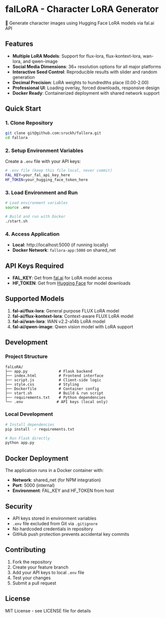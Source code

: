 # falLoRA - Character LoRA Generator

🎨 Generate character images using Hugging Face LoRA models via fal.ai API

## Features

- **Multiple LoRA Models**: Support for flux-lora, flux-kontext-lora, wan-lora, and qwen-image
- **Social Media Dimensions**: 36+ resolution options for all major platforms  
- **Interactive Seed Control**: Reproducible results with slider and random generation
- **Decimal Precision**: LoRA weights to hundredths place (0.00-2.00)
- **Professional UI**: Loading overlay, forced downloads, responsive design
- **Docker Ready**: Containerized deployment with shared network support

## Quick Start

### 1. Clone Repository
```bash
git clone git@github.com:sruckh/fallora.git
cd fallora
```

### 2. Setup Environment Variables
Create a `.env` file with your API keys:
```bash
# .env file (keep this file local, never commit)
FAL_KEY=your_fal_api_key_here
HF_TOKEN=your_hugging_face_token_here
```

### 3. Load Environment and Run
```bash
# Load environment variables
source .env

# Build and run with Docker
./start.sh
```

### 4. Access Application
- **Local**: http://localhost:5000 (if running locally)
- **Docker Network**: `fallora-app:5000` on shared_net

## API Keys Required

- **FAL_KEY**: Get from [fal.ai](https://fal.ai) for LoRA model access
- **HF_TOKEN**: Get from [Hugging Face](https://huggingface.co) for model downloads

## Supported Models

1. **fal-ai/flux-lora**: General purpose FLUX LoRA model
2. **fal-ai/flux-kontext-lora**: Context-aware FLUX LoRA model  
3. **fal-ai/wan-lora**: WAN v2.2-a14b LoRA model
4. **fal-ai/qwen-image**: Qwen vision model with LoRA support

## Development

### Project Structure
```
falLoRA/
├── app.py              # Flask backend
├── index.html          # Frontend interface  
├── script.js           # Client-side logic
├── style.css           # Styling
├── Dockerfile          # Container config
├── start.sh            # Build & run script
├── requirements.txt    # Python dependencies
└── .env               # API keys (local only)
```

### Local Development
```bash
# Install dependencies
pip install -r requirements.txt

# Run Flask directly
python app.py
```

## Docker Deployment

The application runs in a Docker container with:
- **Network**: shared_net (for NPM integration)
- **Port**: 5000 (internal)
- **Environment**: FAL_KEY and HF_TOKEN from host

## Security

- API keys stored in environment variables
- `.env` file excluded from Git via `.gitignore`  
- No hardcoded credentials in repository
- GitHub push protection prevents accidental key commits

## Contributing

1. Fork the repository
2. Create your feature branch
3. Add your API keys to local `.env` file
4. Test your changes
5. Submit a pull request

## License

MIT License - see LICENSE file for details